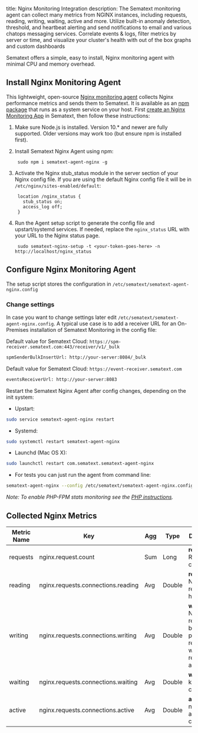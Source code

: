 title: Nginx Monitoring Integration
description: The Sematext monitoring agent can collect many metrics from NGINX instances, including requests, reading, writing, waiting, active and more. Utilize built-in anomaly detection, threshold, and heartbeat alerting and send notifications to email and various chatops messaging services. Correlate events & logs, filter metrics by server or time, and visualize your cluster's health with out of the box graphs and custom dashboards

Sematext offers a simple, easy to install, Nginx monitoring agent with minimal CPU and memory overhead.

## Install Nginx Monitoring Agent
This lightweight, open-source [Nginx monitoring agent](https://github.com/sematext/sematext-agent-nginx) collects Nginx performance metrics and sends them to Sematext. It is available as an [npm package](https://www.npmjs.com/package/spm-agent-nodejs) that runs as a system service on your host. First [create an Nginx Monitoring App](https://apps.sematext.com/ui/monitoring-create) in Sematext, then follow these instructions:

1. Make sure Node.js is installed. Version 10.* and newer are fully supported. Older versions may work too (but ensure npm is installed first).
2. Install Sematext Nginx Agent using npm:
        
        sudo npm i sematext-agent-nginx -g

3. Activate the Nginx stub_status module in the server section of your Nginx config file. If you are using the default Nginx config file it will be in `/etc/nginx/sites-enabled/default`:

        location /nginx_status {
          stub_status on;
          access_log off;
        }

4. Run the Agent setup script to generate the config file and upstart/systemd services. If needed, replace the `nginx_status` URL with your URL to the Nginx status page.

        sudo sematext-nginx-setup -t <your-token-goes-here> -n http://localhost/nginx_status

## Configure Nginx Monitoring Agent
The setup script stores the configuration in `/etc/sematext/sematext-agent-nginx.config`

### Change settings
In case you want to change settings later edit `/etc/sematext/sematext-agent-nginx.config`. A typical use case is to add a receiver URL for an On-Premises installation of Sematext Monitoring in the config file:

Default value for Sematext Cloud: `https://spm-receiver.sematext.com:443/receiver/v1/_bulk`
```bash
spmSenderBulkInsertUrl: http://your-server:8084/_bulk
```

Default value for Sematext Cloud: `https://event-receiver.sematext.com`
```bash
eventsReceiverUrl: http://your-server:8083
```

Restart the Sematext Nginx Agent after config changes, depending on the init system:

- Upstart:

```bash
sudo service sematext-agent-nginx restart 
```

- Systemd:

```bash
sudo systemctl restart sematext-agent-nginx
```

- Launchd (Mac OS X):

```bash
sudo launchctl restart com.sematext.sematext-agent-nginx
```

- For tests you can just run the agent from command line:

```bash
sematext-agent-nginx --config /etc/sematext/sematext-agent-nginx.config
```

_Note: To enable PHP-FPM stats monitoring see the [PHP instructions](./php)._

## Collected Nginx Metrics

Metric Name | Key | Agg | Type | Description
--- | --- | --- | --- | ---
requests | nginx.request.count | Sum | Long | <b>requests</b>: Request count
reading | nginx.requests.connections.reading | Avg | Double | <b>reading</b>: Nginx reads request header
writing | nginx.requests.connections.writing | Avg | Double | <b>writing</b>: Nginx reads request body, processes request, or writes response to a client
waiting | nginx.requests.connections.waiting | Avg | Double | <b>waiting</b>: keep-alive connections
active | nginx.requests.connections.active | Avg | Double | <b>active</b>: number of all open connections
